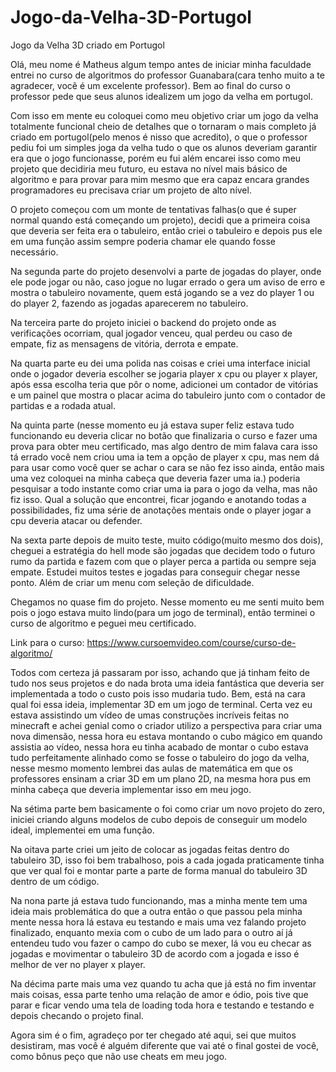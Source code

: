 # Jogo-da-Velha-3D-Portugol
Jogo da Velha 3D criado em  Portugol

Olá, meu nome é Matheus algum tempo antes de iniciar minha faculdade entrei no curso de algoritmos do professor Guanabara(cara tenho muito a te agradecer, você é um excelente professor). Bem ao final do curso o professor pede que seus alunos idealizem um jogo da velha em portugol.

Com isso em mente eu coloquei como meu objetivo criar um jogo da velha totalmente funcional cheio de detalhes que o tornaram o mais completo já criado em portugol(pelo menos é nisso que acredito), o que o professor pediu foi um simples joga da velha tudo o que os alunos deveriam garantir era que o jogo funcionasse, porém eu fui além encarei isso como meu projeto que decidiria meu futuro, eu estava no nível mais básico de algoritmo e para provar para mim mesmo que era capaz encara grandes programadores eu precisava criar um projeto de alto nível.

O projeto começou com um monte de tentativas falhas(o que é super normal quando está começando um projeto), decidi que a primeira coisa que deveria ser feita era o tabuleiro, então criei o tabuleiro e depois pus ele em uma função assim sempre poderia chamar ele quando fosse necessário.

Na segunda parte do projeto desenvolvi a parte de jogadas do player, onde ele pode jogar ou não, caso jogue no lugar errado o gera um aviso de erro e mostra o tabuleiro novamente, quem está jogando se a vez do player 1 ou do player 2,  fazendo as jogadas aparecerem no tabuleiro.

Na terceira parte do projeto iniciei o backend do projeto onde as verificações ocorriam, qual jogador venceu, qual perdeu ou caso de empate, fiz as mensagens de vitória, derrota e empate.

Na quarta parte eu dei uma polida nas coisas e criei uma interface inicial onde o jogador deveria escolher se jogaria player x cpu ou player x player, após essa escolha teria que pôr o nome, adicionei um contador de vitórias e um painel que mostra o placar acima do tabuleiro junto com o contador de partidas e a rodada atual.

Na quinta parte (nesse momento eu já estava super feliz estava tudo funcionando eu deveria clicar no botão que finalizaria o curso e fazer uma prova para obter meu certificado, mas algo dentro de mim falava cara isso tá errado você nem criou uma ia tem a opção de 
player x cpu, mas nem dá para usar como você quer se achar o cara se não fez isso ainda, então mais uma vez coloquei na minha cabeça que deveria fazer uma ia.) poderia pesquisar a todo instante como criar uma ia para o jogo da velha, mas não fiz isso. Qual a solução que encontrei, ficar jogando e anotando todas a possibilidades, fiz uma série de anotações mentais onde o player jogar a cpu deveria atacar ou defender.

Na sexta parte depois de muito teste, muito código(muito mesmo dos dois), cheguei a estratégia do hell mode são jogadas que decidem todo o futuro rumo da partida e fazem com que o player perca a partida ou sempre seja empate. Estudei muitos testes e jogadas para conseguir chegar nesse ponto. Além de criar um menu com seleção de dificuldade.

Chegamos no quase fim do projeto. Nesse momento eu me senti muito bem pois o jogo estava muito lindo(para um jogo de terminal), então terminei o curso de algoritmo e peguei meu certificado.

Link para o curso: https://www.cursoemvideo.com/course/curso-de-algoritmo/   

Todos com certeza já passaram por isso, achando que já tinham feito de tudo nos seus projetos e do nada brota uma ideia fantástica que deveria ser implementada a todo o custo pois isso mudaria tudo. Bem, está na cara qual foi essa ideia, implementar 3D em um jogo de terminal. Certa vez eu estava assistindo um vídeo de umas construções incríveis feitas no minecraft e achei genial como o criador utilizo a perspectiva para criar uma nova dimensão, nessa hora eu estava montando o cubo mágico em quando assistia ao vídeo, nessa hora eu tinha acabado de montar o cubo estava tudo perfeitamente alinhado como se fosse o  tabuleiro do jogo da velha, nesse mesmo momento lembrei das aulas de matemática em que os professores ensinam a criar 3D em um plano 2D, na mesma hora pus em minha cabeça que deveria implementar isso em meu jogo.

Na sétima parte bem basicamente o foi como criar um novo projeto do zero, iniciei criando alguns modelos de cubo depois de conseguir um modelo ideal, implementei em uma  função.

Na oitava parte criei um jeito de colocar as jogadas feitas dentro do tabuleiro 3D, isso foi bem trabalhoso, pois a cada jogada praticamente tinha que ver qual foi e montar parte a parte de forma manual do tabuleiro 3D dentro de um código.

Na nona parte já estava tudo funcionando, mas a minha mente tem uma ideia mais problemática do que a outra então o que passou pela minha mente nessa hora lá estava eu testando e mais uma vez falando projeto finalizado, enquanto mexia com o cubo de um lado para o outro aí já entendeu tudo vou fazer o campo do cubo se mexer, lá vou eu checar as jogadas e movimentar o tabuleiro 3D de acordo com a jogada e isso é melhor de ver no player x player.

Na décima parte mais uma vez quando tu acha que já está no fim inventar mais coisas, essa parte tenho uma relação de amor e ódio, pois tive que parar e ficar vendo uma tela de loading toda hora e testando e testando e depois checando o projeto final.

Agora sim é o fim, agradeço por ter chegado até aqui, sei que muitos desistiram, mas você é alguém diferente que vai até o final gostei de você, como bônus peço que não use cheats em meu jogo.   
 

